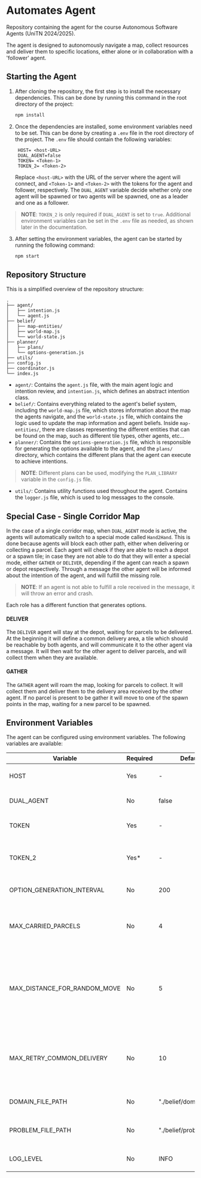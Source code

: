 # Automates Agent

Repository containing the agent for the course Autonomous Software Agents (UniTN 2024/2025).

The agent is designed to autonomously navigate a map, collect resources and deliver them to specific locations,
either alone or in collaboration with a 'follower' agent.

## Starting the Agent

1. After cloning the repository, the first step is to install the necessary dependencies.
   This can be done by running this command in the root directory of the project:
   ```sh
   npm install
   ```
2. Once the dependencies are installed, some environment variables need to be set.
   This can be done by creating a `.env` file in the root directory of the project.
   The `.env` file should contain the following variables:
   ```env
    HOST= <host-URL>
    DUAL_AGENT=false
    TOKEN= <Token-1>
    TOKEN_2= <Token-2>
   ```
   Replace `<host-URL>` with the URL of the server where the agent will connect, and `<Token-1>` and `<Token-2>` with
   the tokens for the agent and follower, respectively. The `DUAL_AGENT` variable decide whether only one agent will be
   spawned or two agents will be spawned, one as a leader and one as a follower.

> **NOTE**: `TOKEN_2` is only required if `DUAL_AGENT` is set to `true`. Additional environment variables can be set
> in the `.env` file as needed, as shown later in the documentation.

3. After setting the environment variables, the agent can be started by running the following command:
   ```sh
   npm start
   ```

## Repository Structure

This is a simplified overview of the repository structure:

```
.
├── agent/
│   ├── intention.js
│   └── agent.js
├── belief/
│   ├── map-entities/
│   ├── world-map.js
│   └── world-state.js
├── planner/
│   ├── plans/
│   └── options-generation.js
├── utils/
├── config.js
├── coordinator.js
└── index.js
```

- `agent/`: Contains the `agent.js` file, with the main agent logic and intention review, and `intention.js`,
  which defines an abstract intention class.
- `belief/`: Contains everything related to the agent's belief system, including the `world-map.js` file, which stores
  information about the map the agents navigate, and the `world-state.js` file, which contains the logic used to
  update the map information and agent beliefs. Inside `map-entities/`, there are classes representing the different
  entities that can be found on the map, such as different tile types, other agents, etc...
- `planner/`: Contains the `options-generation.js` file, which is responsible for generating the options available to
  the agent, and the `plans/` directory, which contains the different plans that the agent can execute to achieve
  intentions.

> **NOTE**: Different plans can be used, modifying the `PLAN_LIBRARY` variable in the `config.js` file.

- `utils/`: Contains utility functions used throughout the agent. Contains the `logger.js` file, which is used to
  log messages to the console.

## Special Case - Single Corridor Map

In the case of a single corridor map, when `DUAL_AGENT` mode is active, the agents will automatically switch to a
special mode called `Hand2Hand`. This is done because agents will block each other path, either when delivering or
collecting a parcel. Each agent will check if they are able to reach a depot or a spawn tile; in case they are not able
to do that they will enter a special mode, either `GATHER` or `DELIVER`, depending if the agent can reach a spawn
or depot respectively. Through a message the other agent will be informed about the intention of the agent, and will
fulfill the missing role.

> **NOTE**: If an agent is not able to fulfill a role received in the message, it will throw an error and crash.

Each role has a different function that generates options.

#### DELIVER

The `DELIVER` agent will stay at the depot, waiting for parcels to be delivered. At the beginning it will define a
common delivery area, a tile which should be reachable by both agents, and will communicate it to the other agent via a
message. It will then wait for the other agent to deliver parcels, and will collect them when they are available.

#### GATHER

The `GATHER` agent will roam the map, looking for parcels to collect. It will collect them and deliver them to the
delivery area received by the other agent. If no parcel is present to be gather it will move to one of the spawn points
in the map, waiting for a new parcel to be spawned.

## Environment Variables

The agent can be configured using environment variables. The following variables are available:

| Variable                     | Required | Default                 | Description                                                                                                                                                                 |
|------------------------------|----------|-------------------------|-----------------------------------------------------------------------------------------------------------------------------------------------------------------------------|
| HOST                         | Yes      | -                       | URL of the server where the agent will connect                                                                                                                              |
| DUAL_AGENT                   | No       | false                   | When true, spawns two agents (leader and follower)                                                                                                                          |
| TOKEN                        | Yes      | -                       | Authentication token for the leader agent                                                                                                                                   |
| TOKEN_2                      | Yes*     | -                       | Authentication token for the follower agent (*required if DUAL_AGENT=true)                                                                                                  |
| OPTION_GENERATION_INTERVAL   | No       | 200                     | Fixed interval (in ms) for generating options                                                                                                                               |
| MAX_CARRIED_PARCELS          | No       | 4                       | Maximum number of parcels that can be carried by the agent  before it only considers drop-off instructions.                                                                 |
| MAX_DISTANCE_FOR_RANDOM_MOVE | No       | 5                       | Maximum distance from the agent to a tile, when the agent considers a random move. If no spawn tile is inside this range, the agent will consider all spawn tile in the map |
| MAX_RETRY_COMMON_DELIVERY    | No       | 10                      | **NOT USED!** The maximum number of retries a DELIVER Agent can do while searching for a common delivery tile before throwing an exception.                                 |
| DOMAIN_FILE_PATH             | No       | "./belief/domain.pddl"  | Path of the domain file used for the PDDL movement                                                                                                                          |
| PROBLEM_FILE_PATH            | No       | "./belief/problem.pddl" | Path where the problem.pddl will be save, used for debugging.                                                                                                               |
| LOG_LEVEL                    | No       | INFO                    | Logging level (ERROR, WARN, INFO, DEBUG)                                                                                                                                    |
